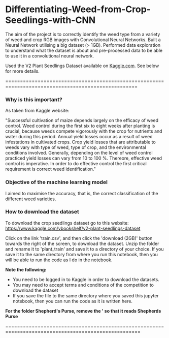 # Differentiating-Weed-from-Crop-Seedlings-with-CNN
The aim of the project is to correctly identify the weed type from a variety of weed and crop RGB images with Convolutional Neural Networks. Built a Neural Network utilising a big dataset (> 1GB). Performed data exploration to understand what the dataset is about and pre-processed data to be able to use it in a convolutional neural network.

Used the V2 Plant Seedlings Dataset available on [Kaggle.com](https://www.kaggle.com/vbookshelf/v2-plant-seedlings-dataset). See below for more details.

===================================================================================================

### Why is this important? 

As taken from Kaggle website:

"Successful cultivation of maize depends largely on the efficacy of weed control. Weed control during the first six to eight weeks after planting is crucial, because weeds compete vigorously with the crop for nutrients and water during this period. Annual yield losses occur as a result of weed infestations in cultivated crops. Crop yield losses that are attributable to weeds vary with type of weed, type of crop, and the environmental conditions involved. Generally, depending on the level of weed control practiced yield losses can vary from 10 to 100 %. Thereore, effective weed control is imperative. In order to do effective control the first critical requirement is correct weed identification."


### Objective of the machine learning model

I aimed to maximise the accuracy, that is, the correct classification of the different weed varieties.

### How to download the dataset

To download the crop seedlings dataset go to this website:
https://www.kaggle.com/vbookshelf/v2-plant-seedlings-dataset

Click on the link 'train.csv', and then click the 'download (2GB)' button towards the right of the screen, to download the dataset. Unzip the folder and rename it to 'plant_train' and save it to a directory of your choice. If you save it to the same directory from where you run this notebook, then you will be able to run the code as I do in the notebook.

**Note the following:**
-  You need to be logged in to Kaggle in order to download the datasets.
-  You may need to accept terms and conditions of the competition to download the dataset
-  If you save the file to the same directory where you saved this jupyter notebook, then you can run the code as it is written here.

**For the folder Shepherd's Purse, remove the ' so that it reads Shepherds Purse**

====================================================================================================

